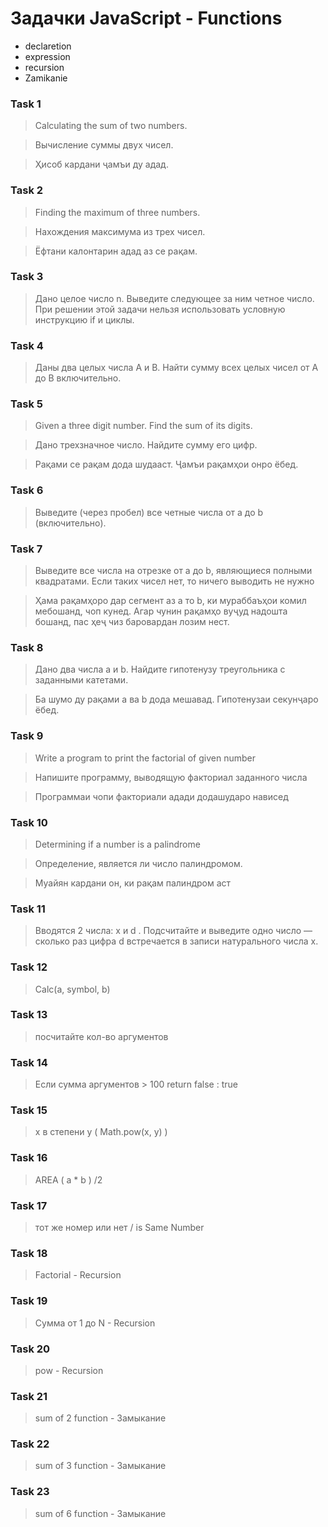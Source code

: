 # Задачки JavaScript - Functions 

- declaretion
- expression 
- recursion
- Zamikanie

### Task 1

> Calculating the sum of two numbers.

> Вычисление суммы двух чисел.

> Ҳисоб кардани ҷамъи ду адад.

### Task 2

> Finding the maximum of three numbers.

> Нахождения максимума из трех чисел.

> Ёфтани калонтарин адад аз се рақам.

### Task 3

> Дано целое число n. Выведите следующее за
> ним четное число. При решении этой задачи нельзя использовать
> условную инструкцию if и циклы.

### Task 4

> Даны два целых числа A и B.
> Найти сумму всех целых чисел от A до B включительно.

### Task 5

> Given a three digit number. Find the sum of its digits.

> Дано трехзначное число. Найдите сумму его цифр.

> Рақами се рақам дода шудааст. Ҷамъи рақамҳои онро ёбед.

### Task 6

> Выведите (через пробел) все четные числа от a до b
> (включительно).

### Task 7

> Выведите все числа на отрезке от a до b, являющиеся полными
> квадратами. Если таких чисел нет, то ничего выводить не нужно

> Ҳама рақамҳоро дар сегмент аз а то b, ки мураббаъҳои комил
> мебошанд, чоп кунед. Агар чунин рақамҳо вуҷуд надошта
> бошанд, пас ҳеҷ чиз баровардан лозим нест.

### Task 8

> Дано два числа a и b. Найдите гипотенузу треугольника с заданными катетами.

> Ба шумо ду рақами a ва b дода мешавад. Гипотенузаи секунҷаро ёбед.

### Task 9

> Write a program to print the factorial of given number

> Напишите программу, выводящую факториал заданного числа

> Программаи чопи факториали адади додашударо нависед

### Task 10

> Determining if a number is a palindrome

> Определение, является ли число палиндромом.

> Муайян кардани он, ки рақам палиндром аст

### Task 11

> Вводятся 2 числа: x и d . Подсчитайте и выведите одно число —
> сколько раз цифра d встречается в записи натурального числа x.

### Task 12

> Calc(a, symbol, b)

### Task 13

> посчитайте кол-во аргументов

### Task 14

> Если сумма аргументов > 100 return false : true

### Task 15

> x в степени y ( Math.pow(x, y) )

### Task 16

> AREA ( a \* b ) /2

### Task 17

> тот же номер или нет / is Same Number

### Task 18

> Factorial - Recursion

### Task 19

> Сумма от 1 до N - Recursion

### Task 20

> pow - Recursion

### Task 21

> sum of 2 function - Замыкание

### Task 22

> sum of 3 function - Замыкание

### Task 23

> sum of 6 function - Замыкание
